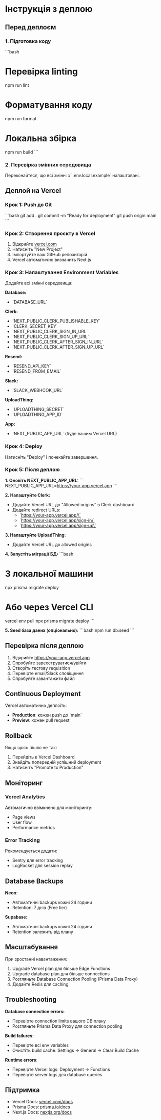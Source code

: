 # Інструкція з деплою

## Перед деплоєм

### 1. Підготовка коду
\`\`\`bash
# Перевірка linting
npm run lint

# Форматування коду
npm run format

# Локальна збірка
npm run build
\`\`\`

### 2. Перевірка змінних середовища
Переконайтеся, що всі змінні з \`.env.local.example\` налаштовані.

## Деплой на Vercel

### Крок 1: Push до Git
\`\`\`bash
git add .
git commit -m "Ready for deployment"
git push origin main
\`\`\`

### Крок 2: Створення проєкту в Vercel
1. Відкрийте [vercel.com](https://vercel.com)
2. Натисніть "New Project"
3. Імпортуйте ваш GitHub репозиторій
4. Vercel автоматично визначить Next.js

### Крок 3: Налаштування Environment Variables
Додайте всі змінні середовища:

**Database:**
- \`DATABASE_URL\`

**Clerk:**
- \`NEXT_PUBLIC_CLERK_PUBLISHABLE_KEY\`
- \`CLERK_SECRET_KEY\`
- \`NEXT_PUBLIC_CLERK_SIGN_IN_URL\`
- \`NEXT_PUBLIC_CLERK_SIGN_UP_URL\`
- \`NEXT_PUBLIC_CLERK_AFTER_SIGN_IN_URL\`
- \`NEXT_PUBLIC_CLERK_AFTER_SIGN_UP_URL\`

**Resend:**
- \`RESEND_API_KEY\`
- \`RESEND_FROM_EMAIL\`

**Slack:**
- \`SLACK_WEBHOOK_URL\`

**UploadThing:**
- \`UPLOADTHING_SECRET\`
- \`UPLOADTHING_APP_ID\`

**App:**
- \`NEXT_PUBLIC_APP_URL\` (буде вашим Vercel URL)

### Крок 4: Deploy
Натисніть "Deploy" і почекайте завершення.

### Крок 5: Після деплою

**1. Оновіть NEXT_PUBLIC_APP_URL:**
\`\`\`
NEXT_PUBLIC_APP_URL=https://your-app.vercel.app
\`\`\`

**2. Налаштуйте Clerk:**
- Додайте Vercel URL до "Allowed origins" в Clerk dashboard
- Додайте redirect URLs:
  - \`https://your-app.vercel.app/\`
  - \`https://your-app.vercel.app/sign-in\`
  - \`https://your-app.vercel.app/sign-up\`

**3. Налаштуйте UploadThing:**
- Додайте Vercel URL до allowed origins

**4. Запустіть міграції БД:**
\`\`\`bash
# З локальної машини
npx prisma migrate deploy

# Або через Vercel CLI
vercel env pull
npx prisma migrate deploy
\`\`\`

**5. Seed база даних (опціонально):**
\`\`\`bash
npm run db:seed
\`\`\`

## Перевірка після деплою

1. Відкрийте https://your-app.vercel.app
2. Спробуйте зареєструватися/увійти
3. Створіть тестову requisition
4. Перевірте email/Slack сповіщення
5. Спробуйте завантажити файл

## Continuous Deployment

Vercel автоматично деплоїть:
- **Production**: кожен push до \`main\`
- **Preview**: кожен pull request

## Rollback

Якщо щось пішло не так:
1. Перейдіть в Vercel Dashboard
2. Знайдіть попередній успішний deployment
3. Натисніть "Promote to Production"

## Моніторинг

### Vercel Analytics
Автоматично ввімкнено для моніторингу:
- Page views
- User flow
- Performance metrics

### Error Tracking
Рекомендується додати:
- Sentry для error tracking
- LogRocket для session replay

## Database Backups

**Neon:**
- Автоматичні backups кожні 24 години
- Retention: 7 днів (Free tier)

**Supabase:**
- Автоматичні backups кожні 24 години
- Retention залежить від плану

## Масштабування

При зростанні навантаження:
1. Upgrade Vercel plan для більше Edge Functions
2. Upgrade database plan для більше connections
3. Розгляньте Database Connection Pooling (Prisma Data Proxy)
4. Додайте Redis для caching

## Troubleshooting

**Database connection errors:**
- Перевірте connection limits вашого DB плану
- Розгляньте Prisma Data Proxy для connection pooling

**Build failures:**
- Перевірте всі env variables
- Очистіть build cache: Settings → General → Clear Build Cache

**Runtime errors:**
- Перевірте Vercel logs: Deployment → Functions
- Перевірте server logs для database queries

## Підтримка

- Vercel Docs: [vercel.com/docs](https://vercel.com/docs)
- Prisma Docs: [prisma.io/docs](https://prisma.io/docs)
- Next.js Docs: [nextjs.org/docs](https://nextjs.org/docs)

